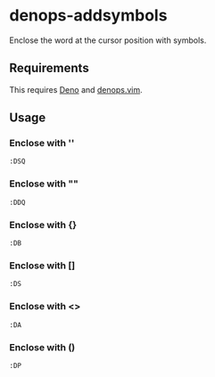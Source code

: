 # denops-addsymbols
Enclose the word at the cursor position with symbols.

## Requirements
This requires [Deno](https://deno.land) and [denops.vim](https://github.com/vim-denops/denops.vim).

## Usage
### Enclose with ''
```:DSQ```
### Enclose with ""
```:DDQ```
### Enclose with {}
```:DB```
### Enclose with [] 
```:DS```
### Enclose with <>
```:DA```
### Enclose with ()
```:DP```
